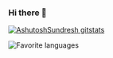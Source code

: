 ### Hi there 👋

[![AshutoshSundresh gitstats](https://github-readme-stats.vercel.app/api?username=AshutoshSundresh&layout=compact&theme=calm&count_private=true)](https://github.com/AshutoshSundresh)


![Favorite languages](https://github-readme-stats.vercel.app/api/top-langs/?username=AshutoshSundresh&layout=large&theme=calm&count_private=true)
